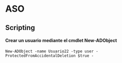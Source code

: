 # ASO
## Scripting

#### Crear un usuario mediante el cmdlet New-ADObject
```
New-ADObject -name Usuario22 -type user -ProtectedFromAccidentalDeletion $true -
```
